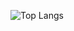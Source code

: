 ![Top Langs](https://github-readme-stats.vercel.app/api/top-langs/?username=carrot0322&count_private=true&include_all_commits=false&card_width=100&title_color=78ff8a&line_height=27&text_color=81d48c&bg_color=0d1117)
